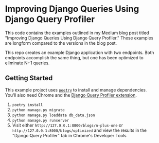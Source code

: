 # Improving Django Queries Using Django Query Profiler

This code contains the examples outlined in my Medium blog post titled "Improving Django Queries Using Django Query Profiler."  These examples are longform compared to the versions in the blog post.

This repo creates an example Django application with two endpoints.  Both endpoints accomplish the same thing, but one has been optimized to eliminate N+1 queries.

## Getting Started

This example project uses [`poetry`](https://python-poetry.org/) to install and manage dependencies.  You'll also need Chrome and the [Django Query Profiler extension](https://chrome.google.com/webstore/detail/django-query-profiler/ejdgfhecpkhdnpdmdheacfmknaegicff).

1. `poetry install`
2. `python manage.py migrate`
3. `python manage.py loaddata db_data.json`
4. `python manage.py runserver`
5. Visit either `http://127.0.0.1:8000/blogs/n-plus-one` or `http://127.0.0.1:8000/blogs/optimized` and view the results in the "Django Query Profiler" tab in Chrome's Developer Tools
